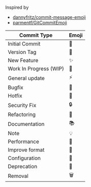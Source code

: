 Inspired by
- [dannyfritz/commit-message-emoji](https://github.com/dannyfritz/commit-message-emoji)
- [parmentf/GitCommitEmoji](https://gist.github.com/parmentf/035de27d6ed1dce0b36a)

Commit Type | Emoji
----------  | -----
Initial Commit | 🎉
Version Tag | 🔖
New Feature | ✨
Work In Progress (WIP) | 🚧
General update | ⚡
Bugfix | 🐛
Hotfix | 🚨
Security Fix | 🔒
Refactoring | 🔨
Documentation | 📚
Note | 💡
Performance | 🐎
Improve format | 🎨
Configuration | 🔧
Deprecation | 💩
Removal | 🗑️
